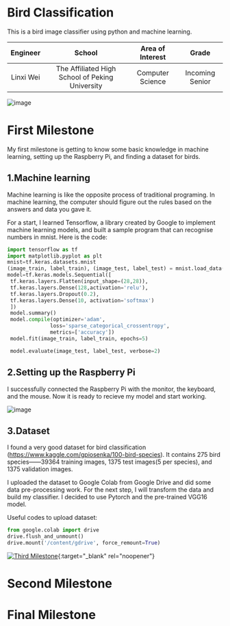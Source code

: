 ﻿# Bird Classification
This is a bird image classifier using python and machine learning. 

| **Engineer** | **School** | **Area of Interest** | **Grade** |
|:--:|:--:|:--:|:--:|
| Linxi Wei | The Affiliated High School of Peking University | Computer Science | Incoming Senior
![image](https://user-images.githubusercontent.com/79397351/128707285-b6f6c0c2-5881-4d87-88a6-5ebf65c6f8a6.png)

# First Milestone
My first milestone is getting to know some basic knowledge in machine learning, setting up the Raspberry Pi, and finding a dataset for birds. 

## 1.Machine learning 
Machine learning is like the opposite process of traditional programing. In machine learning, the computer should figure out the rules based on the answers and data you gave it. 

For a start, I learned Tensorflow, a library created by Google to implement machine learning models, and built a sample program that can recognise numbers in mnist. Here is the code:

```python
import tensorflow as tf
import matplotlib.pyplot as plt
mnist=tf.keras.datasets.mnist
(image_train, label_train), (image_test, label_test) = mnist.load_data()
model=tf.keras.models.Sequential([
 tf.keras.layers.Flatten(input_shape=(28,28)),
 tf.keras.layers.Dense(128,activation='relu'),
 tf.keras.layers.Dropout(0.2),
 tf.keras.layers.Dense(10, activation='softmax')
 ]) 
 model.summary()
 model.compile(optimizer='adam',
              loss='sparse_categorical_crossentropy',
              metrics=['accuracy'])
 model.fit(image_train, label_train, epochs=5)

 model.evaluate(image_test, label_test, verbose=2)
```
## 2.Setting up the Raspberry Pi
I successfully connected the Raspberry Pi with the monitor, the keyboard, and the mouse. Now it is ready to recieve my model and start working. 

![image](https://user-images.githubusercontent.com/79397351/128520390-fa537a86-9fef-4337-b342-8dc4a421f0e2.png)


## 3.Dataset
I found a very good dataset for bird classification (https://www.kaggle.com/gpiosenka/100-bird-species). It contains 275 bird species——39364 training images, 1375 test images(5 per species), and 1375 validation images. 

I uploaded the dataset to Google Colab from Google Drive and did some data pre-processing work. For the next step, I will transform the data and build my classifier. I decided to use Pytorch and the pre-trained VGG16 model.

Useful codes to upload dataset:
```python
from google.colab import drive
drive.flush_and_unmount()
drive.mount('/content/gdrive', force_remount=True)
```

[![Third Milestone](https://res.cloudinary.com/marcomontalbano/image/upload/v1612573869/video_to_markdown/images/youtube--F7M7imOVGug-c05b58ac6eb4c4700831b2b3070cd403.jpg )](https://www.youtube.com/watch?v=F7M7imOVGug&feature=emb_logo "Final Milestone"){:target="_blank" rel="noopener"}

# Second Milestone

# Final Milestone
